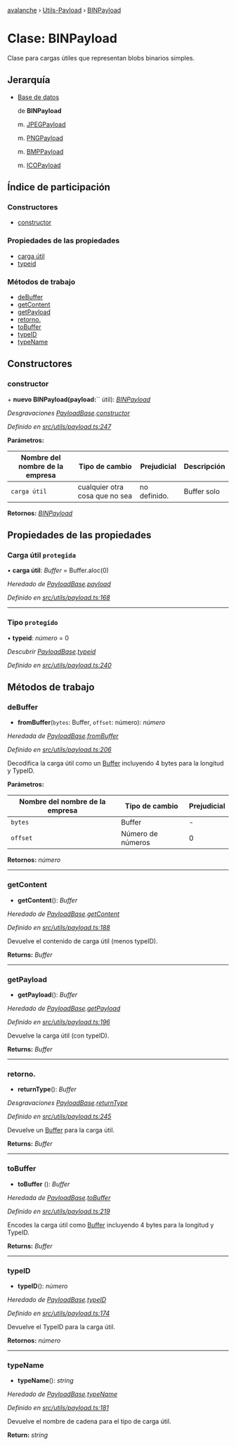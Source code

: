 [avalanche](../README.md) › [Utils-Payload](../modules/utils_payload.md) › [BINPayload](utils_payload.binpayload.md)

# Clase: BINPayload

Clase para cargas útiles que representan blobs binarios simples.

## Jerarquía

* [Base de datos](utils_payload.payloadbase.md)

   de **BINPayload**

   m. [JPEGPayload](utils_payload.jpegpayload.md)

   m. [PNGPayload](utils_payload.pngpayload.md)

   m. [BMPPayload](utils_payload.bmppayload.md)

   m. [ICOPayload](utils_payload.icopayload.md)

## Índice de participación

### Constructores

* [constructor](utils_payload.binpayload.md#constructor)

### Propiedades de las propiedades

* [carga útil](utils_payload.binpayload.md#protected-payload)
* [typeid](utils_payload.binpayload.md#protected-typeid)

### Métodos de trabajo

* [deBuffer](utils_payload.binpayload.md#frombuffer)
* [getContent](utils_payload.binpayload.md#getcontent)
* [getPayload](utils_payload.binpayload.md#getpayload)
* [retorno.](utils_payload.binpayload.md#returntype)
* [toBuffer](utils_payload.binpayload.md#tobuffer)
* [typeID](utils_payload.binpayload.md#typeid)
* [typeName](utils_payload.binpayload.md#typename)

## Constructores

### constructor

\+ **nuevo BINPayload(payload:**`` útil): *[BINPayload](utils_payload.binpayload.md)*

*Desgravaciones [PayloadBase](utils_payload.payloadbase.md).[constructor](utils_payload.payloadbase.md#constructor)*

*Definido en [src/utils/payload.ts:247](https://github.com/ava-labs/avalanchejs/blob/ae78dee/src/utils/payload.ts#L247)*

**Parámetros:**

| Nombre del nombre de la empresa | Tipo de cambio | Prejudicial | Descripción |
------ | ------ | ------ | ------ |
| `carga útil` | cualquier otra cosa que no sea | no definido. | Buffer solo |

**Retornos:** *[BINPayload](utils_payload.binpayload.md)*

## Propiedades de las propiedades

### Carga útil `protegida`

• **carga útil**: *Buffer* = Buffer.aloc(0)

*Heredado de [PayloadBase](utils_payload.payloadbase.md).[payload](utils_payload.payloadbase.md#protected-payload)*

*Definido en [src/utils/payload.ts:168](https://github.com/ava-labs/avalanchejs/blob/ae78dee/src/utils/payload.ts#L168)*

___

### Tipo `protegido`

• **typeid**: *número* = 0

*Descubrir [PayloadBase](utils_payload.payloadbase.md).[typeid](utils_payload.payloadbase.md#protected-typeid)*

*Definido en [src/utils/payload.ts:240](https://github.com/ava-labs/avalanchejs/blob/ae78dee/src/utils/payload.ts#L240)*

## Métodos de trabajo

### deBuffer

- **fromBuffer**(`bytes`: Buffer, `offset`: número): *número*

*Heredada de [PayloadBase](utils_payload.payloadbase.md).[fromBuffer](utils_payload.payloadbase.md#frombuffer)*

*Definido en [src/utils/payload.ts:206](https://github.com/ava-labs/avalanchejs/blob/ae78dee/src/utils/payload.ts#L206)*

Decodifica la carga útil como un [Buffer](https://github.com/feross/buffer) incluyendo 4 bytes para la longitud y TypeID.

**Parámetros:**

| Nombre del nombre de la empresa | Tipo de cambio | Prejudicial |
------ | ------ | ------ |
| `bytes` | Buffer | - |
| `offset` | Número de números | 0 |

**Retornos:** *número*

___

### getContent

- **getContent**(): *Buffer*

*Heredado de [PayloadBase](utils_payload.payloadbase.md).[getContent](utils_payload.payloadbase.md#getcontent)*

*Definido en [src/utils/payload.ts:188](https://github.com/ava-labs/avalanchejs/blob/ae78dee/src/utils/payload.ts#L188)*

Devuelve el contenido de carga útil (menos typeID).

**Returns:** *Buffer*

___

### getPayload

- **getPayload**(): *Buffer*

*Heredado de [PayloadBase](utils_payload.payloadbase.md).[getPayload](utils_payload.payloadbase.md#getpayload)*

*Definido en [src/utils/payload.ts:196](https://github.com/ava-labs/avalanchejs/blob/ae78dee/src/utils/payload.ts#L196)*

Devuelve la carga útil (con typeID).

**Returns:** *Buffer*

___

### retorno.

- **returnType**(): *Buffer*

*Desgravaciones [PayloadBase](utils_payload.payloadbase.md).[returnType](utils_payload.payloadbase.md#abstract-returntype)*

*Definido en [src/utils/payload.ts:245](https://github.com/ava-labs/avalanchejs/blob/ae78dee/src/utils/payload.ts#L245)*

Devuelve un [Buffer](https://github.com/feross/buffer) para la carga útil.

**Returns:** *Buffer*

___

### toBuffer

- **toBuffer** (): *Buffer*

*Heredada de [PayloadBase](utils_payload.payloadbase.md).[toBuffer](utils_payload.payloadbase.md#tobuffer)*

*Definido en [src/utils/payload.ts:219](https://github.com/ava-labs/avalanchejs/blob/ae78dee/src/utils/payload.ts#L219)*

Encodes la carga útil como [Buffer](https://github.com/feross/buffer) incluyendo 4 bytes para la longitud y TypeID.

**Returns:** *Buffer*

___

### typeID

- **typeID**(): *número*

*Heredado de [PayloadBase](utils_payload.payloadbase.md).[typeID](utils_payload.payloadbase.md#typeid)*

*Definido en [src/utils/payload.ts:174](https://github.com/ava-labs/avalanchejs/blob/ae78dee/src/utils/payload.ts#L174)*

Devuelve el TypeID para la carga útil.

**Retornos:** *número*

___

### typeName

- **typeName**(): *string*

*Heredado de [PayloadBase](utils_payload.payloadbase.md).[typeName](utils_payload.payloadbase.md#typename)*

*Definido en [src/utils/payload.ts:181](https://github.com/ava-labs/avalanchejs/blob/ae78dee/src/utils/payload.ts#L181)*

Devuelve el nombre de cadena para el tipo de carga útil.

**Return:** *string*
